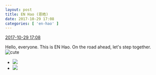 ```yaml
---
layout: post
title: EN Hao (恩皓)
date: 2017-10-29 17:08
categories: [ 'en-hao' ]
---
```


<div class="weibo-info">
  <a href="http://weibo.com/6346318257/FsD69ryKi">2017-10-29 17:08</a>
</div>

Hello, everyone. This is EN Hao. On the road ahead, let's step together. ![cute](http://img.t.sinajs.cn/t4/appstyle/expression/ext/normal/14/tza_org.gif)

<!-- more -->

<ul class="weibo-pic-list-1">
  <li class="weibo-pic">
    <a href="http://wx1.sinaimg.cn/mw690/006VuvhTgy1fkz86390imj30u0190qnn.jpg"><img src="http://wx1.sinaimg.cn/thumb150/006VuvhTgy1fkz86390imj30u0190qnn.jpg" /></a>
  </li>
  <li class="weibo-pic">
    <a href="http://wx2.sinaimg.cn/mw690/006VuvhTgy1fkz865eof9j30u0190x1v.jpg"><img src="http://wx2.sinaimg.cn/thumb150/006VuvhTgy1fkz865eof9j30u0190x1v.jpg" /></a>
  </li>
</ul>
